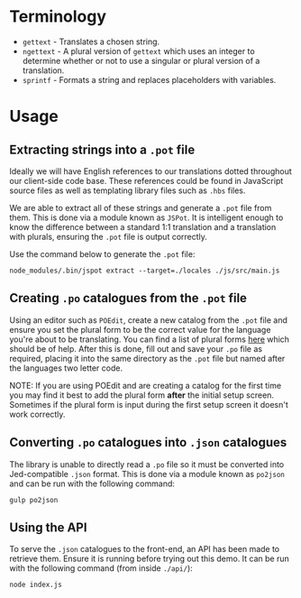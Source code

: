 # Terminology
* `gettext` - Translates a chosen string.
* `ngettext` - A plural version of `gettext` which uses an integer to determine whether or not to use a singular or plural version of a translation.
* `sprintf` - Formats a string and replaces placeholders with variables.

# Usage

## Extracting strings into a `.pot` file
Ideally we will have English references to our translations dotted throughout our client-side code base. These references could be found in JavaScript source files as well as templating library files such as `.hbs` files.

We are able to extract all of these strings and generate a `.pot` file from them. This is done via a module known as `JSPot`. It is intelligent enough to know the difference between a standard 1:1 translation and a translation with plurals, ensuring the `.pot` file is output correctly.

Use the command below to generate the `.pot` file:

```node_modules/.bin/jspot extract --target=./locales ./js/src/main.js```

## Creating `.po` catalogues from the `.pot` file

Using an editor such as `POEdit`, create a new catalog from the `.pot` file and ensure you set the plural form to be the correct value for the language you're about to be translating. You can find a list of plural forms [here](http://docs.translatehouse.org/projects/localization-guide/en/latest/l10n/pluralforms.html?id=l10n/pluralforms) which should be of help. After this is done, fill out and save your `.po` file as required, placing it into the same directory as the `.pot` file but named after the languages two letter code.

NOTE: If you are using POEdit and are creating a catalog for the first time you may find it best to add the plural form **after** the initial setup screen. Sometimes if the plural form is input during the first setup screen it doesn't work correctly.

## Converting `.po` catalogues into `.json` catalogues

The library is unable to directly read a `.po` file so it must be converted into Jed-compatible `.json` format. This is done via a module known as `po2json` and can be run with the following command:

```gulp po2json```

## Using the API

To serve the `.json` catalogues to the front-end, an API has been made to retrieve them. Ensure it is running before trying out this demo. It can be run with the following command (from inside `./api/`):

```node index.js```

